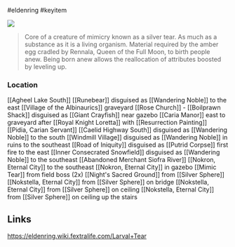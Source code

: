 #eldenring #keyitem 

![](https://eldenring.wiki.fextralife.com/file/Elden-Ring/larval_tear_elden_ring_wiki_guide_200px.png)

>Core of a creature of mimicry known as a silver tear.
>As much as a substance as it is a living organism.
>Material required by the amber egg cradled by Rennala, Queen of the Full Moon, to birth people anew.
>Being born anew allows the reallocation of attributes boosted by leveling up.
### Location
[[Agheel Lake South]] [[Runebear]] disguised as [[Wandering Noble]] to the east
[[Village of the Albinaurics]] graveyard
[[Rose Church]] - [[Boilprawn Shack]] disguised as [[Giant Crayfish]] near gazebo
[[Caria Manor]] east to graveyard after [[Royal Knight Loretta]] with [[Resurrection Painting]]
[[Pidia, Carian Servant]]
[[Caelid Highway South]] disguised as [[Wandering Noble]] to the south
[[Windmill Village]] disguised as [[Wandering Noble]] in ruins to the southeast
[[Road of Iniquity]] disguised as [[Putrid Corpse]] first fire to the east
[[Inner Consecrated Snowfield]] disguised as [[Wandering Noble]] to the southeast
[[Abandoned Merchant Siofra River]]
[[Nokron, Eternal City]] to the southeast
[[Nokron, Eternal City]] in gazebo
[[Mimic Tear]] from field boss (2x)
[[Night's Sacred Ground]] from [[Silver Sphere]]
[[Nokstella, Eternal City]] from [[Silver Sphere]] on bridge
[[Nokstella, Eternal City]] from [[Silver Sphere]] on ceiling
[[Nokstella, Eternal City]] from [[Silver Sphere]] on ceiling up the stairs
## Links
https://eldenring.wiki.fextralife.com/Larval+Tear